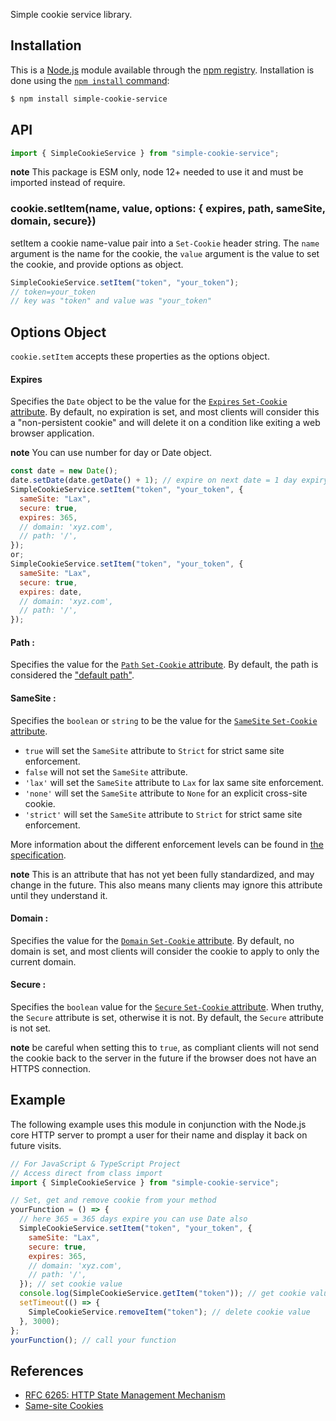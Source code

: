 Simple cookie service library.

## Installation

This is a [Node.js](https://nodejs.org/en/) module available through the
[npm registry](https://www.npmjs.com/). Installation is done using the
[`npm install` command](https://docs.npmjs.com/getting-started/installing-npm-packages-locally):

```sh
$ npm install simple-cookie-service
```

## API

```js
import { SimpleCookieService } from "simple-cookie-service";
```

**note** This package is ESM only, node 12+ needed to use it and must be imported instead of require.

### cookie.setItem(name, value, options: { expires, path, sameSite, domain, secure})

setItem a cookie name-value pair into a `Set-Cookie` header string. The `name` argument is the
name for the cookie, the `value` argument is the value to set the cookie, and provide options as object.

```js
SimpleCookieService.setItem("token", "your_token");
// token=your_token
// key was "token" and value was "your_token"
```

## Options Object

`cookie.setItem` accepts these properties as the options object.

#### Expires

Specifies the `Date` object to be the value for the [`Expires` `Set-Cookie` attribute][rfc-6265-5.2.1].
By default, no expiration is set, and most clients will consider this a "non-persistent cookie" and
will delete it on a condition like exiting a web browser application.

**note** You can use number for day or Date object.

```js
const date = new Date();
date.setDate(date.getDate() + 1); // expire on next date = 1 day expiry
SimpleCookieService.setItem("token", "your_token", {
  sameSite: "Lax",
  secure: true,
  expires: 365,
  // domain: 'xyz.com',
  // path: '/',
});
or;
SimpleCookieService.setItem("token", "your_token", {
  sameSite: "Lax",
  secure: true,
  expires: date,
  // domain: 'xyz.com',
  // path: '/',
});
```

#### Path :

Specifies the value for the [`Path` `Set-Cookie` attribute][rfc-6265-5.2.4]. By default, the path
is considered the ["default path"][rfc-6265-5.1.4].

#### SameSite :

Specifies the `boolean` or `string` to be the value for the [`SameSite` `Set-Cookie` attribute][rfc-6265bis-09-5.4.7].

- `true` will set the `SameSite` attribute to `Strict` for strict same site enforcement.
- `false` will not set the `SameSite` attribute.
- `'lax'` will set the `SameSite` attribute to `Lax` for lax same site enforcement.
- `'none'` will set the `SameSite` attribute to `None` for an explicit cross-site cookie.
- `'strict'` will set the `SameSite` attribute to `Strict` for strict same site enforcement.

More information about the different enforcement levels can be found in
[the specification][rfc-6265bis-09-5.4.7].

**note** This is an attribute that has not yet been fully standardized, and may change in the future.
This also means many clients may ignore this attribute until they understand it.

#### Domain :

Specifies the value for the [`Domain` `Set-Cookie` attribute][rfc-6265-5.2.3]. By default, no
domain is set, and most clients will consider the cookie to apply to only the current domain.

#### Secure :

Specifies the `boolean` value for the [`Secure` `Set-Cookie` attribute][rfc-6265-5.2.5]. When truthy,
the `Secure` attribute is set, otherwise it is not. By default, the `Secure` attribute is not set.

**note** be careful when setting this to `true`, as compliant clients will not send the cookie back to
the server in the future if the browser does not have an HTTPS connection.

## Example

The following example uses this module in conjunction with the Node.js core HTTP server
to prompt a user for their name and display it back on future visits.

```js
// For JavaScript & TypeScript Project
// Access direct from class import
import { SimpleCookieService } from "simple-cookie-service";

// Set, get and remove cookie from your method
yourFunction = () => {
  // here 365 = 365 days expire you can use Date also
  SimpleCookieService.setItem("token", "your_token", {
    sameSite: "Lax",
    secure: true,
    expires: 365,
    // domain: 'xyz.com',
    // path: '/',
  }); // set cookie value
  console.log(SimpleCookieService.getItem("token")); // get cookie value
  setTimeout(() => {
    SimpleCookieService.removeItem("token"); // delete cookie value
  }, 3000);
};
yourFunction(); // call your function
```

## References

- [RFC 6265: HTTP State Management Mechanism][rfc-6265]
- [Same-site Cookies][rfc-6265bis-09-5.4.7]

[rfc-west-cookie-priority-00-4.1]: https://tools.ietf.org/html/draft-west-cookie-priority-00#section-4.1
[rfc-6265bis-09-5.4.7]: https://tools.ietf.org/html/draft-ietf-httpbis-rfc6265bis-09#section-5.4.7
[rfc-6265]: https://tools.ietf.org/html/rfc6265
[rfc-6265-5.1.4]: https://tools.ietf.org/html/rfc6265#section-5.1.4
[rfc-6265-5.2.1]: https://tools.ietf.org/html/rfc6265#section-5.2.1
[rfc-6265-5.2.2]: https://tools.ietf.org/html/rfc6265#section-5.2.2
[rfc-6265-5.2.3]: https://tools.ietf.org/html/rfc6265#section-5.2.3
[rfc-6265-5.2.4]: https://tools.ietf.org/html/rfc6265#section-5.2.4
[rfc-6265-5.2.5]: https://tools.ietf.org/html/rfc6265#section-5.2.5
[rfc-6265-5.2.6]: https://tools.ietf.org/html/rfc6265#section-5.2.6
[rfc-6265-5.3]: https://tools.ietf.org/html/rfc6265#section-5.3
